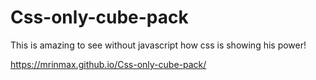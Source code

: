 # Css-only-cube-pack
This is amazing to see without javascript how css is showing his power!




https://mrinmax.github.io/Css-only-cube-pack/

